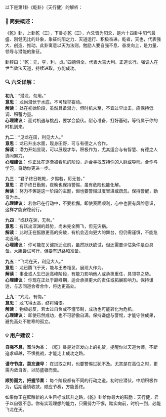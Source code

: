 以下是第1卦《乾卦》（天行健）的解析：

### 🌱 简要概述：

《乾》卦，上卦乾（☰），下卦亦乾（☰），六爻皆为阳爻，是六十四卦中阳气最盛、刚健无比的卦象，象征纯阳之力、天道运行、积极奋进。乾者，天也，代表强大、创造、推动。此卦寓意以天为法则，勉励人要自强不息、奋发向上，是力量、领导与潜能的象征。

卦辞曰：“乾：元，亨，利，贞。”四德俱全，代表大吉大利、正道长行。强调人在世当效法天道，持续进取，方能成功。

### 🔍 六爻详解：

__初九__：“潜龙，勿用。”  
__意思：__ 龙尚潜伏于水底，不可轻举妄动。  
__解读：__ 处在初始阶段，虽然具备潜力，但时机未至，不宜过早出击，应保持低调、积蓄力量。  
__心理建议：__ 面对机遇与挑战，要学会蛰伏。耐心准备，打好基础，等待属于你的时机到来。

__九二__：“见龙在田，利见大人。”  
__意思：__ 龙已升出水面，现身田野，可与有德之人合作。  
__解读：__ 潜力开始显现，可以展现才华，积极作为，尤其适合与有智慧、有德之人协同努力。  
__心理建议：__ 你正处在逐渐被看见的阶段，适合寻找支持你的人脉或导师。合作与学习，将助你更进一步。

__九三__：“君子终日乾乾，夕惕若，厉无咎。”  
__意思：__ 君子终日勤勉，夜晚也保持警惕，虽有危险也能化解。  
__解读：__ 努力不懈是这一阶段的主题，但也要警惕过度冒进或疏忽。保持警醒，勤奋为本。  
__心理建议：__ 若你已在行动中，不要松懈。即使表面顺利，心中也要有风险意识，这样才能安稳前行。

__九四__：“或跃在渊，无咎。”  
__意思：__ 有跃出深渊的趋势，尚未完全腾飞，但无灾祸。  
__解读：__ 此时正在酝酿更高的突破，有机会迈向更大的舞台，但仍需谨慎，不能急功近利。  
__心理建议：__ 你可能在关键跃迁点前，虽然跃跃欲试，但还需要评估条件是否具备。大胆尝试可行，但要有退路和准备。

__九五__：“飞龙在天，利见大人。”  
__意思：__ 龙已腾飞于天，能与王者相见，展现大作为。  
__解读：__ 事业或人生已达高峰阶段，有能力影响他人或承担重任，具领导之势。  
__心理建议：__ 你现在正处于巅峰期，适合承担更大的责任或拓展影响力。保持谦逊，与志同道合者合作，将达更高处。

__上九__：“亢龙，有悔。”  
__意思：__ 龙飞得太高，终将悔恨。  
__解读：__ 物极必反，若太过自负或不懂节制，成功也可能转化为危机。  
__心理建议：__ 即使已然成功，也不可骄傲自满。保持谦虚与警惕，才能守住成果，避免高处不胜寒的孤立。

### 💡 用户建议：

__自强不息，奋斗为本：__ 《乾》卦是对奋发向上的礼赞，提醒你以天道为师，不断追求卓越，不惧挑战，才能走上成功之路。

__谨守节度，莫忘谦卑：__ 在进取之时，也要警惕过犹不及。尤其是在高位之时，更需内敛自省，以防盛极而衰。

__顺势而为，把握节奏：__ 每个阶段都有不同的行动之道。初时应潜伏，中期积极作为，后期谨慎收敛，顺应节奏，方能善终。

如果你正在酝酿新的人生目标或跃升之路，《乾》卦给你最大的鼓励：天行健，君子以自强不息。你有实现理想的能力，只需努力不懈，踏实向前，时机一到，必能飞龙在天。

